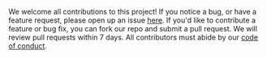 We welcome all contributions to this project!
If you notice a bug, or have a feature request,
please open up an issue [here](https://github.com/calamari99/dsci-310-group-12-dreamteam/).
If you'd like to contribute a feature or bug fix,
you can fork our repo and submit a pull request.
We will review pull requests within 7 days.
All contributors must abide by our [code of conduct](CODE_OF_CONDUCT.md).
